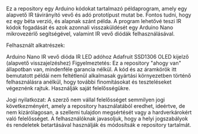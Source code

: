 Ez a repository egy Arduino kódokat tartalmazó példaprogram, amely egy alapvető IR távirányító vevő és adó prototípust mutat be. Fontos tudni, hogy ez egy béta verzió, és alapnak szánt példa. A program lehetővé teszi IR kódok fogadását és azok azonnali visszaküldését egy Arduino Nano mikrovezérlő segítségével, valamint IR vevő diódák felhasználásával.

Felhasznált alkatrészek:

Arduino Nano
IR vevő dióda
IR LED adóhoz
Adafruit SSD1306 OLED kijelző (alapvető visszajelzéshez)
Figyelmeztetés:
Ez a repository "ahogy van" állapotban van, mindenféle garancia nélkül. A kód és az áramkörök itt bemutatott példái nem feltétlenül alkalmasak gyártási környezetben történő felhasználásra anélkül, hogy további finomításokat és teszteléseket végeznénk rajtuk. Használják saját felelősségükre.

Jogi nyilatkozat:
A szerző nem vállal felelősséget semmilyen jogi következményért, amely a repository használatából eredhet, ideértve, de nem kizárólagosan, a szellemi tulajdon megsértését vagy a hardverkárokért való felelősséget. A felhasználóknak javasoljuk, hogy a helyi jogszabályok és rendeletek betartásával használják és módosítsák e repository tartalmát.


